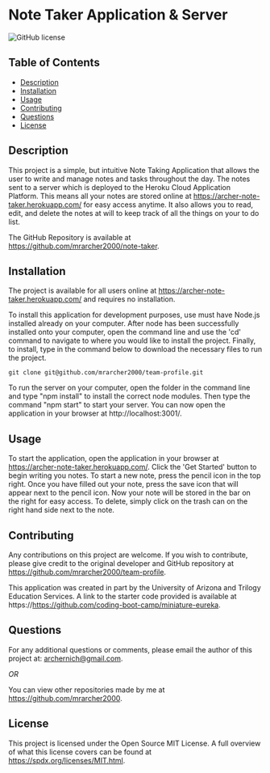 # Note Taker Application & Server
![GitHub license](https://img.shields.io/badge/license-MIT-green)

## Table of Contents

* [Description](#description)
* [Installation](#installation)
* [Usage](#usage)
* [Contributing](#contributing)
* [Questions](#questions)
* [License](#license)

## Description

This project is a simple, but intuitive Note Taking Application that allows the user to write and manage notes and tasks throughout the day. The notes sent to a server which is deployed to the Heroku Cloud Application Platform. This means all your notes are stored online at https://archer-note-taker.herokuapp.com/ for easy access anytime. It also allows you to read, edit, and delete the notes at will to keep track of all the things on your to do list.

The GitHub Repository is available at https://github.com/mrarcher2000/note-taker.

## Installation

The project is available for all users online at https://archer-note-taker.herokuapp.com/ and requires no installation. 

To install this application for development purposes, use must have Node.js installed already on your computer. After node has been successfully installed onto your computer, open the command line and use the 'cd' command to navigate to where you would like to install the project. Finally, to install, type in the command below to download the necessary files to run the project. 

```
git clone git@github.com/mrarcher2000/team-profile.git
``` 
To run the server on your computer, open the folder in the command line and type "npm install" to install the correct node modules. Then type the command "npm start" to start your server. You can now open the application in your browser at http://localhost:3001/.


## Usage

To start the application, open the application in your browser at https://archer-note-taker.herokuapp.com/. Click the 'Get Started' button to begin writing you notes. To start a new note, press the pencil icon in the top right. Once you have filled out your note, press the save icon that will appear next to the pencil icon. Now your note will be stored in the bar on the right for easy access. To delete, simply click on the trash can on the right hand side next to the note.

## Contributing

Any contributions on this project are welcome. If you wish to contribute, please give credit to the original developer and GitHub repository at https://github.com/mrarcher2000/team-profile. 

This application was created in part by the University of Arizona and Trilogy Education Services. A link to the starter code provided is available at https://https://github.com/coding-boot-camp/miniature-eureka.


## Questions

For any additional questions or comments, please email the author of this project at: 
archernich@gmail.com.

*OR*

You can view other repositories made by me at https://github.com/mrarcher2000.



## License
    
This project is licensed under the Open Source MIT License.
A full overview of what this license covers can be found at https://spdx.org/licenses/MIT.html.
    